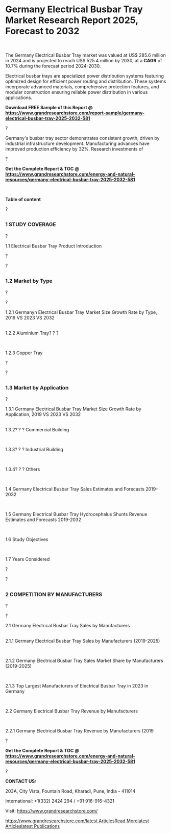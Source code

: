 <h1>Germany Electrical Busbar Tray Market Research Report 2025, Forecast to 2032</h1><br/><p>The Germany Electrical Busbar Tray market was valued at US$ 285.6 million in 2024 and is projected to reach US$ 525.4 million by 2030, at a <strong>CAGR</strong> of 10.7% during the forecast period 2024-2030.</p>
 
 
 
 <p>Electrical busbar trays are specialized power distribution systems featuring optimized design for efficient power routing and distribution. These systems incorporate advanced materials, comprehensive protection features, and modular construction ensuring reliable power distribution in various applications.</p>
 
 
 
 <div><b>Download FREE Sample of this Report @ <a href="https://www.grandresearchstore.com/report-sample/germany-electrical-busbar-tray-2025-2032-581">https://www.grandresearchstore.com/report-sample/germany-electrical-busbar-tray-2025-2032-581</a></b></div>
 
 
 
 <p>? </p>
 
 
 
 <p>Germany&#39;s busbar tray sector demonstrates consistent growth, driven by industrial infrastructure development. Manufacturing advances have improved production efficiency by 32%. Research investments of</p>
 
 
 
 <p>? </p>
 
 
 
 <div><b>Get the Complete Report & TOC @ <a href="https://www.grandresearchstore.com/energy-and-natural-resources/germany-electrical-busbar-tray-2025-2032-581">https://www.grandresearchstore.com/energy-and-natural-resources/germany-electrical-busbar-tray-2025-2032-581</a></b></div>
 
 
 
 <p><br />
 
 <b>Table of content</b></p>
 
 
 
 <p>? </p>
 
 
 
 <h2><span style="font-size:16px"><strong>1 STUDY COVERAGE</strong></span></h2>
 
 
 
 <p>? </p>
 
 
 
 <p>1.1 Electrical Busbar Tray Product Introduction</p>
 
 
 
 <p>? </p>
 
 
 
 <p>? </p>
 
 
 
 <h2><span style="font-size:16px"><strong>1.2 Market by Type</strong></span></h2>
 
 
 
 <p>? </p>
 
 
 
 <p>? </p>
 
 
 
 <p>1.2.1 Germanyn Electrical Busbar Tray Market Size Growth Rate by Type, 2019 VS 2023 VS 2032<br />
 
 <br />
 
 1.2.2 Aluminium Tray? ? ? <br />
 
 <br />
 
 1.2.3 Copper Tray<br />
 
 ? </p>
 
 
 
 <p>? </p>
 
 
 
 <h2><span style="font-size:16px"><strong>1.3 Market by Application</strong></span></h2>
 
 
 
 <p>? </p>
 
 
 
 <p>1.3.1 Germany Electrical Busbar Tray Market Size Growth Rate by Application, 2019 VS 2023 VS 2032<br />
 
 <br />
 
 1.3.2? ? ? Commercial Building<br />
 
 <br />
 
 1.3.3? ? ? Industrial Building<br />
 
 <br />
 
 1.3.4? ? ? Others<br />
 
 <br />
 
 1.4 Germany Electrical Busbar Tray Sales Estimates and Forecasts 2019-2032<br />
 
 <br />
 
 1.5 Germany Electrical Busbar Tray Hydrocephalus Shunts Revenue Estimates and Forecasts 2019-2032<br />
 
 <br />
 
 1.6 Study Objectives<br />
 
 <br />
 
 1.7 Years Considered</p>
 
 
 
 <p>? </p>
 
 
 
 <p>? </p>
 
 
 
 <h2><span style="font-size:16px"><strong>2 COMPETITION BY MANUFACTURERS</strong></span></h2>
 
 
 
 <p>? </p>
 
 
 
 <p>? </p>
 
 
 
 <p>2.1 Germany Electrical Busbar Tray Sales by Manufacturers<br />
 
 <br />
 
 2.1.1 Germany Electrical Busbar Tray Sales by Manufacturers (2019-2025)<br />
 
 <br />
 
 2.1.2 Germany Electrical Busbar Tray Sales Market Share by Manufacturers (2019-2025)<br />
 
 <br />
 
 2.1.3 Top Largest Manufacturers of Electrical Busbar Tray in 2023 in Germany<br />
 
 <br />
 
 2.2 Germany Electrical Busbar Tray Revenue by Manufacturers<br />
 
 <br />
 
 2.2.1 Germany Electrical Busbar Tray Revenue by Manufacturers (2019</p>
 
 
 
 <p>? </p>
 
 
 
 <div><b>Get the Complete Report & TOC @ <a href="https://www.grandresearchstore.com/energy-and-natural-resources/germany-electrical-busbar-tray-2025-2032-581">https://www.grandresearchstore.com/energy-and-natural-resources/germany-electrical-busbar-tray-2025-2032-581</a></b></div>
 
 
 
 <p>? </p>
 
 
 
 <p><b>CONTACT US:</b><br />
 
 203A, City Vista, Fountain Road, Kharadi, Pune, India - 411014<br />
 
 International: +1(332) 2424 294 / +91 916-916-4321<br />
 
 Visit: <a href="https://www.grandresearchstore.com/">https://www.grandresearchstore.com/</a><br />
 
 <a href="https://gyeongbokgung.com">https://www.grandresearchstore.com/</a><a href="https://hallyeomaritime.com">latest Articles</a><a href="https://jingwansa.com">Read More</a><a href="https://nguoiviet.jp/">latest Articles</a><a href="https://www.intelmarketresearch.com/">latest Publications</a></p>